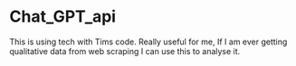 # Chat_GPT_api
This is using tech with Tims code. Really useful for me, If I am ever getting qualitative data from web scraping I can use this to analyse it. 
